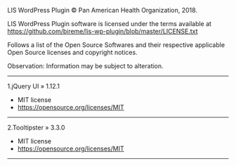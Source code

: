 LIS WordPress Plugin © Pan American Health Organization, 2018.

LIS WordPress Plugin software is licensed under the terms available at https://github.com/bireme/lis-wp-plugin/blob/master/LICENSE.txt

Follows a list of the Open Source Softwares and their respective applicable Open Source licenses and copyright notices.

Observation: Information may be subject to alteration.

***
1.jQuery UI » 1.12.1

* MIT license
* https://opensource.org/licenses/MIT
***
2.Tooltipster » 3.3.0

* MIT license
* https://opensource.org/licenses/MIT
***

